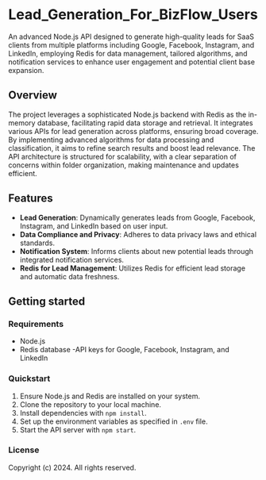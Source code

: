 # Lead_Generation_For_BizFlow_Users

An advanced Node.js API designed to generate high-quality leads for SaaS clients from multiple platforms including Google, Facebook, Instagram, and LinkedIn, employing Redis for data management, tailored algorithms, and notification services to enhance user engagement and potential client base expansion.

## Overview

The project leverages a sophisticated Node.js backend with Redis as the in-memory database, facilitating rapid data storage and retrieval. It integrates various APIs for lead generation across platforms, ensuring broad coverage. By implementing advanced algorithms for data processing and classification, it aims to refine search results and boost lead relevance. The API architecture is structured for scalability, with a clear separation of concerns within folder organization, making maintenance and updates efficient.

## Features

- **Lead Generation**: Dynamically generates leads from Google, Facebook, Instagram, and LinkedIn based on user input.
- **Data Compliance and Privacy**: Adheres to data privacy laws and ethical standards.
- **Notification System**: Informs clients about new potential leads through integrated notification services.
- **Redis for Lead Management**: Utilizes Redis for efficient lead storage and automatic data freshness.

## Getting started

### Requirements

- Node.js
- Redis database
-API keys for Google, Facebook, Instagram, and LinkedIn

### Quickstart

1. Ensure Node.js and Redis are installed on your system.
2. Clone the repository to your local machine.
3. Install dependencies with `npm install`.
4. Set up the environment variables as specified in `.env` file.
5. Start the API server with `npm start`.

### License

Copyright (c) 2024. All rights reserved.